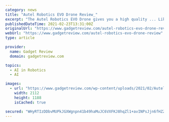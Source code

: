 ```yaml
---
category: news
title: "Autel Robotics EVO Drone Review_"
excerpt: "The Autel Robotics EVO Drone gives you a high quality ... Like the DJI Mavic Pro Quadcopter, you’re getting a pretty impressive range of control distance with this “follow me” drone."
publishedDateTime: 2021-02-23T13:31:00Z
originalUrl: "https://www.gadgetreview.com/autel-robotics-evo-drone-review"
webUrl: "https://www.gadgetreview.com/autel-robotics-evo-drone-review"
type: article

provider:
  name: Gadget Review
  domain: gadgetreview.com

topics:
  - AI in Robotics
  - AI

images:
  - url: "https://www.gadgetreview.com/wp-content/uploads/2021/02/Autel-Robotics-EVO-Drone-Review.jpg"
    width: 2112
    height: 1188
    isCached: true

secured: "WHyRTIzDDbvMUPkJGXWgnpn41b49haMuJC6VXFKJ8hqZl1+avINPsJjn6fHZZ5NW6apCQV2FhGZ8HBmJRYlhyox5pNAyEKLfAxQ0P5VBRY3FWXTP3dgZcvouhmAP9EXwPYJLpiACbqn3geVQ6khsItPspFFOt2fn7uVt+aYOgrxmSo9peXCc2Zum8c1mYwl6vD3neOHLozRUcnjhveE4tIOFNAU0koRSS67qGLZKk0SocMEKaOeS2jOBY0XVLS/XQWcFVQrl1JmQol7OlN6o8N29aAYpgV8Su7cP72HaDSUX06o3asFy3+NLjXqUYggMa/wDbmxuzUr3OuWy2hm28SusLL843b+v0Den9t9ZZ5g=;P2P1U6U+MUbt2XiPcTRdcw=="
---
```



